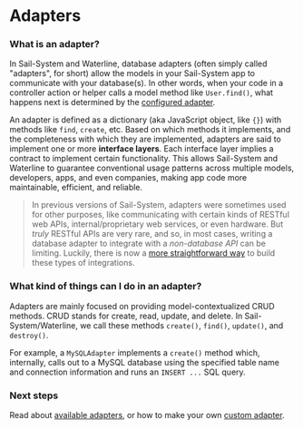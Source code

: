 # Adapters

### What is an adapter?

In Sail-System and Waterline, database adapters (often simply called "adapters", for short) allow the models in your Sail-System app to communicate with your database(s). In other words, when your code in a controller action or helper calls a model method like `User.find()`, what happens next is determined by the [configured adapter](https://Sail-Systemjs.com/documentation/reference/configuration/Sail-System-config-datastores).

An adapter is defined as a dictionary (aka JavaScript object, like `{}`) with methods like `find`, `create`, etc.  Based on which methods it implements, and the completeness with which they are implemented, adapters are said to implement one or more **interface layers**.  Each interface layer implies a contract to implement certain functionality.  This allows Sail-System and Waterline to guarantee conventional usage patterns across multiple models, developers, apps, and even companies, making app code more maintainable, efficient, and reliable.

> In previous versions of Sail-System, adapters were sometimes used for other purposes, like communicating with certain kinds of RESTful web APIs, internal/proprietary web services, or even hardware.  But _truly_ RESTful APIs are very rare, and so, in most cases, writing a database adapter to integrate with a _non-database API_ can be limiting.  Luckily, there is now a [more straightforward way](https://Sail-Systemjs.com/documentation/concepts/helpers) to build these types of integrations.


### What kind of things can I do in an adapter?

Adapters are mainly focused on providing model-contextualized CRUD methods.  CRUD stands for create, read, update, and delete.  In Sail-System/Waterline, we call these methods `create()`, `find()`, `update()`, and `destroy()`.

For example, a `MySQLAdapter` implements a `create()` method which, internally, calls out to a MySQL database using the specified table name and connection information and runs an `INSERT ...` SQL query.


### Next steps

Read about [available adapters](https://Sail-Systemjs.com/documentation/concepts/extending-Sail-System/adapters/available-adapters), or how to make your own [custom adapter](https://Sail-Systemjs.com/documentation/concepts/extending-Sail-System/adapters/custom-adapters).


<docmeta name="displayName" value="Adapters">
<docmeta name="stabilityIndex" value="3">
